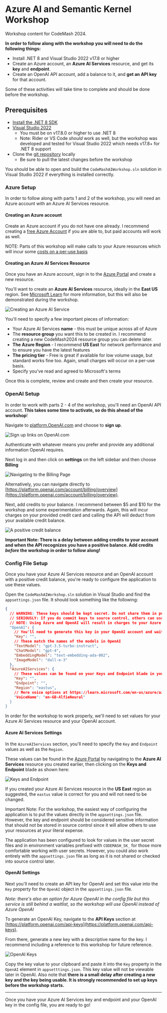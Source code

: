 # Azure AI and Semantic Kernel Workshop
Workshop content for CodeMash 2024.

**In order to follow along with the workshop you will need to do the following things:**

- Install .NET 8 and Visual Studio 2022 v17.8 or higher
- Create an Azure account, an **Azure AI Services** resource, and get its **key** and **endpoint**.
- Create an OpenAI API account, add a balance to it, and **get an API key** for that account.

Some of these activities will take time to complete and should be done before the workshop.

## Prerequisites

- [Install the .NET 8 SDK](https://dotnet.microsoft.com/en-us/download/dotnet/8.0)
- [Visual Studio 2022](https://visualstudio.microsoft.com/downloads/) 
	- You must be on v17.8.0 or higher to use .NET 8
    - Note: Rider or VS Code _should_ work as well, but the workshop was developed and tested for Visual Studio 2022 which needs v17.8+ for .NET 8 support
- Clone the [git repository](https://github.com/IntegerMan/MattEland.AI.Semantic.Workshop) locally
	- Be sure to pull the latest changes before the workshop

You should be able to open and build the `CodeMashAIWorkshop.sln` solution in Visual Studio 2022 if everything is installed correctly.

### Azure Setup

In order to follow along with parts 1 and 2 of the workshop, you will need an Azure account with an Azure AI Services resource. 

#### Creating an Azure account

Create an Azure account if you do not have one already. I recommend creating a [free Azure Account](https://azure.microsoft.com/en-us/free/) if you are able to, but paid accounts will work as well.

NOTE: Parts of this workshop will make calls to your Azure resources which will incur some [costs on a per-use basis](https://azure.microsoft.com/en-us/pricing/calculator/?ef_id=_k_7189bd4eed8e1189cb09d8c29758101f_k_&OCID=AIDcmm5edswduu_SEM__k_7189bd4eed8e1189cb09d8c29758101f_k_&msclkid=7189bd4eed8e1189cb09d8c29758101f) 

#### Creating an Azure AI Services Resource

Once you have an Azure account, sign in to the [Azure Portal](https://portal.azure.com) and create a new resource.

You'll want to create an **Azure AI Services** resource, ideally in the **East US** region. See [Microsoft Learn](https://learn.microsoft.com/en-us/azure/ai-services/multi-service-resource?tabs=windows&pivots=azportal) for more information, but this will also be demonstrated during the workshop.

![Creating an Azure AI Service](Images/AzureAIServicesSetup.png)

You'll need to specify a few important pieces of information:

- Your Azure AI Services **name** - this must be unique across all of Azure
- The **resource group** you want this to be created in. I recommend creating a new CodeMash2024 resource group you can delete later.
- **The Azure Region** - I recommend **US East** for network performance and to ensure you have the latest features
- **The pricing tier** - Free is great if available for low volume usage, but standard works fine too. Again, small charges will occur on a per-use basis.
- Specify you've read and agreed to Microsoft's terms

Once this is complete, review and create and then create your resource.

### OpenAI Setup

In order to work with parts 2 - 4 of the workshop, you'll need an OpenAI API account. **This takes some time to activate, so do this ahead of the workshop**!

Navigate to [platform.OpenAI.com](https://platform.openai.com) and choose to **sign up**.

![Sign up links on OpenAI.com](Images/OpenAISignUp1.png)

Authenticate with whatever means you prefer and provide any additional information OpenAI requires.

Next log in and then click on **settings** on the left sidebar and then choose **Billing**

![Navigating to the Billing Page](Images/OpenAISettings.png)

Alternatively, you can navigate directly to [https://platform.openai.com/account/billing/overview](https://platform.openai.com/account/billing/overview).

Next, add credits to your balance. I recommend between $5 and $10 for the workshop and some experimentation afterwards. Again, this will incur charges on your provided credit card and calling the API will deduct from your available credit balance.

![A positive credit balance](Images/OpenAICredit.png)

**Important Note: There is a delay between adding credits to your account and when the API recognizes you have a positive balance. Add credits *before* the workshop in order to follow along!**

### Config File Setup

Once you have your Azure AI Services resource and an OpenAI account with a positive credit balance, you're ready to configure the application to use these values.

Open the `CodeMashAIWorkshop.sln` solution in Visual Studio and find the `appsettings.json` file. It should look something like the following:

```json
{
  // WARNING: These keys should be kept secret. Do not share them in public or commit them to source control.
  // SERIOUSLY: If you do commit keys to source control, others can use them to incur charges on your behalf. Revoke any shared keys immediately!
  // NOTE: Using Azure and OpenAI will result in charges to your Azure and/or OpenAI accounts.
  "OpenAI": {
    // You'll need to generate this key in your OpenAI account and wait 5-10 minutes for it to become active
    "Key": "",
    // These match the names of the models in OpenAI
    "TextModel": "gpt-3.5-turbo-instruct",
    "ChatModel": "gpt-4",
    "EmbeddingModel": "text-embedding-ada-002",
    "ImageModel": "dall-e-3"
  },
  "AzureAIServices": {
    // These values can be found on your Keys and Endpoint blade in your Azure AI Services resource
    "Key": "",
    "Endpoint": "",
    "Region": "eastus",
    // More voice options at https://learn.microsoft.com/en-us/azure/ai-services/speech-service/language-support?tabs=stt#supported-languages"
    "VoiceName": "en-GB-AlfieNeural"
  }
}
```

In order for the workshop to work properly, we'll need to set values for your Azure AI Services resource and your OpenAI account.

#### Azure AI Services Settings

In the `AzureAIServices` section, you'll need to specify the `Key` and `Endpoint` values as well as the `Region`.

These values can be found in the [Azure Portal](https://portal.azure.com) by navigating to the **Azure AI Services** resource you created earlier, then clicking on the **Keys and Endpoint** blade as shown here:

![Keys and Endpoint](Images/AzureKeysAndEndpoint.png)

If you created your Azure AI Services resource in the **US East** region as suggested, the `eastus` value is correct for you and will not need to be changed.

Important Note: For the workshop, the easiest way of configuring the application is to put the values directly in the `appsettings.json` file. However, the key and endpoint should be considered sensitive information that should not be stored in source control since it will allow others to use your resources at your literal expense.

The application has been configured to look for values in the user secret files and in environment variables prefixed with `CODEMASH_SK_` for those more comfortable working with user secrets. However, you could also work entirely with the `appsettings.json` file as long as it is not shared or checked into source control later.

#### OpenAI Settings

Next you'll need to create an API key for OpenAI and set this value into the `Key` property for the `OpenAI` object in the `appsettings.json` file.

*Note: there's also an option for Azure OpenAI in the config file but this service is still behind a waitlist, so the workshop will use OpenAI instead of Azure OpenAI*

To generate an OpenAI Key, navigate to the **API Keys** section at [https://platform.openai.com/api-keys](https://platform.openai.com/api-keys).

From there, generate a new key with a descriptive name for the key. I recommend including a reference to this workshop for future reference.

![OpenAI Keys](Images/OpenAIKey.png)

Copy the key value to your clipboard and paste it into the `Key` property in the `OpenAI` element in `appsetttings.json`. This key value will not be viewable later in OpenAI. Also note that **there is a small delay after creating a new key and the key being usable. It is strongly recommended to set up keys before the workshop starts.**

---

Once you have your Azure AI Services key and endpoint and your OpenAI key in the config file, you are ready to go!